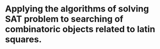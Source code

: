 # Applying the algorithms of solving SAT problem to searching of combinatoric objects related to latin squares.
